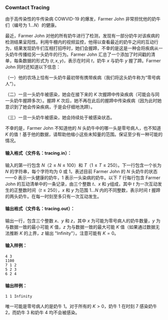 ### Cowntact Tracing

由于高传染性的牛传染病 COWVID-19 的爆发，Farmer John 非常担忧他的奶牛们（编号为 $1 \ldots N$）的健康。

最近，Farmer John 对他的所有奶牛进行了检测，发现有一部分奶牛对该疾病的检测结果呈阳性。利用牛棚内的视频监控，他得以查看最近的奶牛之间的互动行为，结果发现奶牛们互相打招呼时，她们会握蹄，不幸的是这是一种会将疾病从一头奶牛传播给另一头奶牛的行为。Farmer John 汇总了一个添加了时间戳的清单，每条数据的形式为 $(t, x, y)$，表示在时间 $t$，奶牛 $x$ 与奶牛 $y$ 握了蹄。Farmer John 同时还知道以下信息：

（一）他的农场上恰有一头奶牛最初带有携带疾病（我们将这头奶牛称为“零号病人”）。

（二）一旦一头奶牛被感染，她会在接下来的 $K$ 次握蹄中传染疾病（可能会与同一头奶牛握蹄多次）。握蹄 $K$ 次后，她不再在此后的握蹄中传染疾病（因为此时她意识到了她会传染疾病，于是会仔细地洗蹄）。

（三）一旦一头奶牛被感染，她会持续处于被感染状态。

不幸的是，Farmer John 不知道他的 $N$ 头奶牛中的哪一头是零号病人，也不知道 $K$ 的值！基于他的数据，请帮助他缩小这些未知量的范围。保证至少有一种可能的情况。



#### 输入格式（文件名：tracing.in）：

输入的第一行包含 $N$（$2 \leq N \leq 100$）和 $T$（$1 \leq T \leq 250$）。下一行包含一个长为 $N$ 的字符串，每个字符均为 0 或 1，表述目前 Farmer John 的 $N$ 头奶牛的状态——0 表示一头健康的奶牛，1 表示一头染病的奶牛。以下 $T$ 行每行包含 Farmer John 的互动清单中的一条记录，由三个整数 $t$、$x$ 和 $y$组成，其中 $t$ 为一次互动发生的正整数时间（$t \leq 250$），$x$ 和 $y$ 为范围 $1 \ldots N$ 内的不同整数，表示时间 $t$ 握蹄的两头奶牛。在每一时刻至多只有一次互动发生。



#### 输出格式（文件名：tracing.out）：

输出一行，包含三个整数 $x$、$y$ 和 $z$，其中 $x$ 为可能为零号病人的奶牛数量，$y$ 为与数据一致的最小可能 $K$ 值，$z$ 为与数据一致的最大可能 $K$ 值（如果通过数据无法推断 $K$ 的上界，$z$ 输出 "Infinity"）。注意可能有 $K=0$。



#### 输入样例：

```
4 3
1100
7 1 2
5 2 3
6 2 4
```

#### 输出样例：

```
1 1 Infinity
```

唯一可能是零号病人的是奶牛 1。对于所有的 $K>0$，奶牛 1 在时刻 7 感染奶牛 2，而奶牛 3 和奶牛 4 均不会被感染。